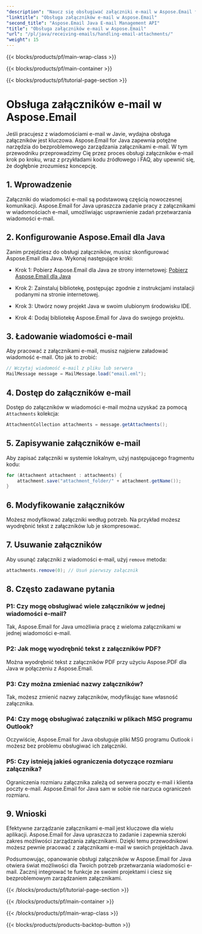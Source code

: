 ```yaml
---
"description": "Naucz się obsługiwać załączniki e-mail w Aspose.Email for Java. Przewodnik krok po kroku z kodem źródłowym i FAQ dla wydajnego zarządzania załącznikami e-mail."
"linktitle": "Obsługa załączników e-mail w Aspose.Email"
"second_title": "Aspose.Email Java E-mail Management API"
"title": "Obsługa załączników e-mail w Aspose.Email"
"url": "/pl/java/receiving-emails/handling-email-attachments/"
"weight": 15
---
```


{{< blocks/products/pf/main-wrap-class >}}

{{< blocks/products/pf/main-container >}}

{{< blocks/products/pf/tutorial-page-section >}}

# Obsługa załączników e-mail w Aspose.Email


Jeśli pracujesz z wiadomościami e-mail w Javie, wydajna obsługa załączników jest kluczowa. Aspose.Email for Java zapewnia potężne narzędzia do bezproblemowego zarządzania załącznikami e-mail. W tym przewodniku przeprowadzimy Cię przez proces obsługi załączników e-mail krok po kroku, wraz z przykładami kodu źródłowego i FAQ, aby upewnić się, że dogłębnie zrozumiesz koncepcję.

## 1. Wprowadzenie

Załączniki do wiadomości e-mail są podstawową częścią nowoczesnej komunikacji. Aspose.Email for Java upraszcza zadanie pracy z załącznikami w wiadomościach e-mail, umożliwiając usprawnienie zadań przetwarzania wiadomości e-mail.

## 2. Konfigurowanie Aspose.Email dla Java

Zanim przejdziesz do obsługi załączników, musisz skonfigurować Aspose.Email dla Java. Wykonaj następujące kroki:

- Krok 1: Pobierz Aspose.Email dla Java ze strony internetowej: [Pobierz Aspose.Email dla Java](https://releases.aspose.com/email/java/)

- Krok 2: Zainstaluj bibliotekę, postępując zgodnie z instrukcjami instalacji podanymi na stronie internetowej.

- Krok 3: Utwórz nowy projekt Java w swoim ulubionym środowisku IDE.

- Krok 4: Dodaj bibliotekę Aspose.Email for Java do swojego projektu.

## 3. Ładowanie wiadomości e-mail

Aby pracować z załącznikami e-mail, musisz najpierw załadować wiadomość e-mail. Oto jak to zrobić:

```java
// Wczytaj wiadomość e-mail z pliku lub serwera
MailMessage message = MailMessage.load("email.eml");
```

## 4. Dostęp do załączników e-mail

Dostęp do załączników w wiadomości e-mail można uzyskać za pomocą `Attachments` kolekcja:

```java
AttachmentCollection attachments = message.getAttachments();
```

## 5. Zapisywanie załączników e-mail

Aby zapisać załączniki w systemie lokalnym, użyj następującego fragmentu kodu:

```java
for (Attachment attachment : attachments) {
    attachment.save("attachment_folder/" + attachment.getName());
}
```

## 6. Modyfikowanie załączników

Możesz modyfikować załączniki według potrzeb. Na przykład możesz wyodrębnić tekst z załączników lub je skompresować.

## 7. Usuwanie załączników

Aby usunąć załączniki z wiadomości e-mail, użyj `remove` metoda:

```java
attachments.remove(0); // Usuń pierwszy załącznik
```

## 8. Często zadawane pytania

### P1: Czy mogę obsługiwać wiele załączników w jednej wiadomości e-mail?

Tak, Aspose.Email for Java umożliwia pracę z wieloma załącznikami w jednej wiadomości e-mail.

### P2: Jak mogę wyodrębnić tekst z załączników PDF?

Można wyodrębnić tekst z załączników PDF przy użyciu Aspose.PDF dla Java w połączeniu z Aspose.Email.

### P3: Czy można zmieniać nazwy załączników?

Tak, możesz zmienić nazwy załączników, modyfikując `Name` własność załącznika.

### P4: Czy mogę obsługiwać załączniki w plikach MSG programu Outlook?

Oczywiście, Aspose.Email for Java obsługuje pliki MSG programu Outlook i możesz bez problemu obsługiwać ich załączniki.

### P5: Czy istnieją jakieś ograniczenia dotyczące rozmiaru załącznika?

Ograniczenia rozmiaru załącznika zależą od serwera poczty e-mail i klienta poczty e-mail. Aspose.Email for Java sam w sobie nie narzuca ograniczeń rozmiaru.

## 9. Wnioski

Efektywne zarządzanie załącznikami e-mail jest kluczowe dla wielu aplikacji. Aspose.Email for Java upraszcza to zadanie i zapewnia szeroki zakres możliwości zarządzania załącznikami. Dzięki temu przewodnikowi możesz pewnie pracować z załącznikami e-mail w swoich projektach Java.

Podsumowując, opanowanie obsługi załączników w Aspose.Email for Java otwiera świat możliwości dla Twoich potrzeb przetwarzania wiadomości e-mail. Zacznij integrować te funkcje ze swoimi projektami i ciesz się bezproblemowym zarządzaniem załącznikami.

{{< /blocks/products/pf/tutorial-page-section >}}

{{< /blocks/products/pf/main-container >}}

{{< /blocks/products/pf/main-wrap-class >}}

{{< blocks/products/products-backtop-button >}}